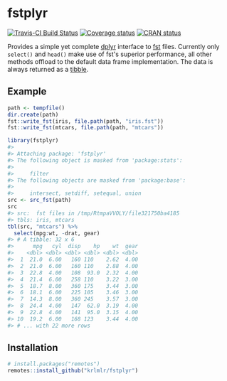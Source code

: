 
<!-- README.md is generated from README.Rmd. Please edit that file -->
fstplyr
=======

[![Travis-CI Build Status](https://travis-ci.org/krlmlr/fstplyr.svg?branch=master)](https://travis-ci.org/krlmlr/fstplyr) [![Coverage status](https://codecov.io/gh/krlmlr/fstplyr/branch/master/graph/badge.svg)](https://codecov.io/github/krlmlr/fstplyr?branch=master) [![CRAN status](http://www.r-pkg.org/badges/version/fstplyr)](https://cran.r-project.org/package=fstplyr)

Provides a simple yet complete [dplyr](http://dplyr.tidyverse.org/) interface to [fst](http://www.fstpackage.org/) files. Currently only `select()` and `head()` make use of fst's superior performance, all other methods offload to the default data frame implementation. The data is always returned as a [tibble](http://tibble.tidyverse.org/).

Example
-------

``` r
path <- tempfile()
dir.create(path)
fst::write_fst(iris, file.path(path, "iris.fst"))
fst::write_fst(mtcars, file.path(path, "mtcars"))

library(fstplyr)
#> 
#> Attaching package: 'fstplyr'
#> The following object is masked from 'package:stats':
#> 
#>     filter
#> The following objects are masked from 'package:base':
#> 
#>     intersect, setdiff, setequal, union
src <- src_fst(path)
src
#> src:  fst files in /tmp/RtmpaVVOLY/file321750ba4185
#> tbls: iris, mtcars
tbl(src, "mtcars") %>%
  select(mpg:wt, -drat, gear)
#> # A tibble: 32 x 6
#>      mpg   cyl  disp    hp    wt  gear
#>    <dbl> <dbl> <dbl> <dbl> <dbl> <dbl>
#>  1  21.0  6.00   160 110    2.62  4.00
#>  2  21.0  6.00   160 110    2.88  4.00
#>  3  22.8  4.00   108  93.0  2.32  4.00
#>  4  21.4  6.00   258 110    3.22  3.00
#>  5  18.7  8.00   360 175    3.44  3.00
#>  6  18.1  6.00   225 105    3.46  3.00
#>  7  14.3  8.00   360 245    3.57  3.00
#>  8  24.4  4.00   147  62.0  3.19  4.00
#>  9  22.8  4.00   141  95.0  3.15  4.00
#> 10  19.2  6.00   168 123    3.44  4.00
#> # ... with 22 more rows
```

Installation
------------

``` r
# install.packages("remotes")
remotes::install_github("krlmlr/fstplyr")
```

